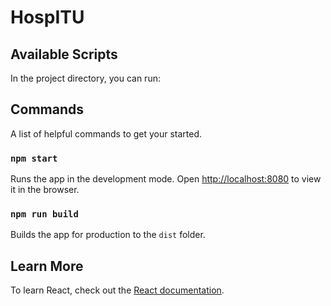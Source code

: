 # HospITU

## Available Scripts

In the project directory, you can run:

## Commands

A list of helpful commands to get your started.

### `npm start`

Runs the app in the development mode.
Open [http://localhost:8080](http://localhost:8080) to view it in the browser.

### `npm run build`

Builds the app for production to the `dist` folder.

## Learn More

To learn React, check out the [React documentation](https://reactjs.org/).
